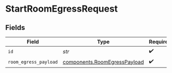 # StartRoomEgressRequest


## Fields

| Field                                                                        | Type                                                                         | Required                                                                     | Description                                                                  |
| ---------------------------------------------------------------------------- | ---------------------------------------------------------------------------- | ---------------------------------------------------------------------------- | ---------------------------------------------------------------------------- |
| `id`                                                                         | *str*                                                                        | :heavy_check_mark:                                                           | N/A                                                                          |
| `room_egress_payload`                                                        | [components.RoomEgressPayload](../../models/components/roomegresspayload.md) | :heavy_check_mark:                                                           | N/A                                                                          |